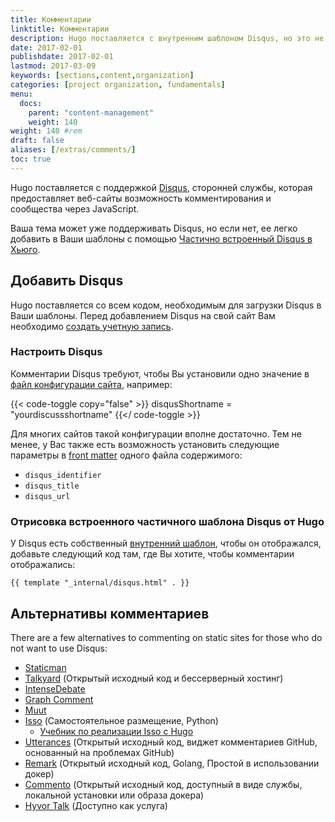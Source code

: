 ```yaml
---
title: Комментарии
linktitle: Комментарии
description: Hugo поставляется с внутренним шаблоном Disqus, но это не единственная система комментариев, которая будет работать с Вашим новым веб-сайтом Hugo.
date: 2017-02-01
publishdate: 2017-02-01
lastmod: 2017-03-09
keywords: [sections,content,organization]
categories: [project organization, fundamentals]
menu:
  docs:
    parent: "content-management"
    weight: 140
weight: 140	#rem
draft: false
aliases: [/extras/comments/]
toc: true
---
```


Hugo поставляется с поддержкой [Disqus](https://disqus.com/), сторонней службы, которая предоставляет веб-сайты возможность комментирования и сообщества через JavaScript.

Ваша тема может уже поддерживать Disqus, но если нет, ее легко добавить в Ваши шаблоны с помощью [Частично встроенный Disqus в Хьюго][disquspartial].

## Добавить Disqus

Hugo поставляется со всем кодом, необходимым для загрузки Disqus в Ваши шаблоны. Перед добавлением Disqus на свой сайт Вам необходимо [создать учетную запись][disqussetup].

### Настроить Disqus

Комментарии Disqus требуют, чтобы Вы установили одно значение в [файл конфигурации сайта][configuration], например:

{{< code-toggle copy="false" >}}
disqusShortname = "yourdiscussshortname"
{{</ code-toggle >}}

Для многих сайтов такой конфигурации вполне достаточно. Тем не менее, у Вас также есть возможность установить следующие параметры в [front matter][] одного файла содержимого:

* `disqus_identifier`
* `disqus_title`
* `disqus_url`

### Отрисовка встроенного частичного шаблона Disqus от Hugo

У Disqus есть собственный [внутренний шаблон](https://gohugo.io/templates/internal/#disqus), чтобы он отображался, добавьте следующий код там, где Вы хотите, чтобы комментарии отображались:

```
{{ template "_internal/disqus.html" . }}
```

## Альтернативы комментариев

There are a few alternatives to commenting on static sites for those who do not want to use Disqus:

* [Staticman](https://staticman.net/)
* [Talkyard](https://www.talkyard.io/blog-comments) (Открытый исходный код и бессерверный хостинг)
* [IntenseDebate](https://intensedebate.com/)
* [Graph Comment][]
* [Muut](https://muut.com/)
* [Isso](https://posativ.org/isso/) (Самостоятельное размещение, Python)
  * [Учебник по реализации Isso с Hugo][issotutorial]
* [Utterances](https://utteranc.es/) (Открытый исходный код, виджет комментариев GitHub, основанный на проблемах GitHub)
* [Remark](https://github.com/umputun/remark) (Открытый исходный код, Golang, Простой в использовании докер)
* [Commento](https://commento.io/) (Открытый исходный код, доступный в виде службы, локальной установки или образа докера)
* [Hyvor Talk](https://talk.hyvor.com/) (Доступно как услуга)

[configuration]: /getting-started/configuration/
[disquspartial]: /templates/partials/#disqus
[disqussetup]: https://disqus.com/profile/signup/
[forum]: https://discourse.gohugo.io
[front matter]: /content-management/front-matter/
[Graph Comment]: https://graphcomment.com/
[kaijuissue]: https://github.com/spf13/kaiju/issues/new
[issotutorial]: https://stiobhart.net/2017-02-24-isso-comments/
[partials]: /templates/partials/
[MongoDB]: https://www.mongodb.com/
[tweet]: https://twitter.com/spf13
